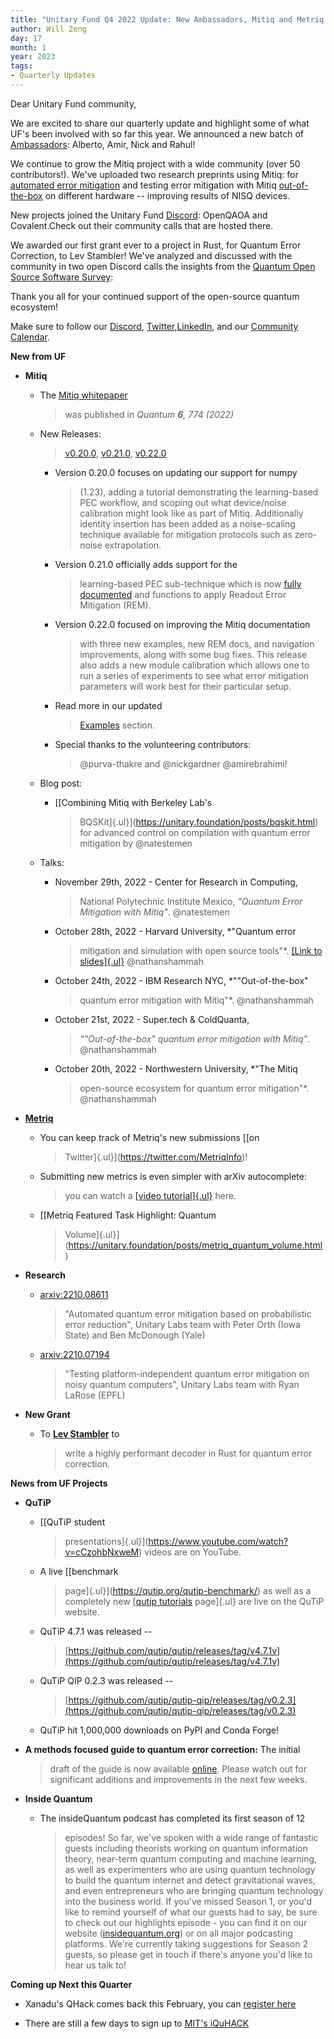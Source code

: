 ```yaml
---
title: "Unitary Fund Q4 2022 Update: New Ambassadors, Mitiq and Metriq updates, research, and project community calls"
author: Will Zeng
day: 17
month: 1
year: 2023
tags:
- Quarterly Updates
---
```


Dear Unitary Fund community,

We are excited to share our quarterly update and highlight some of what
UF's been involved with so far this year. We announced a new batch of
[Ambassadors](https://unitary.foundation/posts/2022_ambassadors.html):
Alberto, Amir, Nick and Rahul!

We continue to grow the Mitiq project with a wide community (over 50
contributors!). We've uploaded two research preprints using Mitiq: for
[automated error mitigation](https://arxiv.org/abs/2210.08611)
and testing error mitigation with Mitiq
[out-of-the-box](https://arxiv.org/abs/2210.07194) on different
hardware -- improving results of NISQ devices.

New projects joined the Unitary Fund
[Discord](https://discord.com/invite/JqVGmpkP96): OpenQAOA and
Covalent.Check out their community calls that are hosted there.

We awarded our first grant ever to a project in Rust, for Quantum Error
Correction, to Lev Stambler! We've analyzed and discussed with the community in two open
Discord calls the insights from the [Quantum Open Source Software
Survey](https://unitary.foundation/posts/2022_survey_results.html):

Thank you all for your continued support of the open-source quantum
ecosystem!

Make sure to follow our
[Discord](https://discord.com/invite/JqVGmpkP96),
[Twitter](https://twitter.com/unitaryfund),[LinkedIn](https://www.linkedin.com/company/unitary-fund/),
and our [Community
Calendar](https://calendar.google.com/calendar/u/0/embed?src=c_mgqdq6hj2isi4d6h467kfqvg60@group.calendar.google.com).

**New from UF**

-   **Mitiq**

    -   The [Mitiq whitepaper](https://arxiv.org/abs/2009.04417)
        > was published in *Quantum **6**, 774 (2022)*

    -   New Releases:
        > [v0.20.0](https://github.com/unitaryfoundation/mitiq/releases/tag/v0.20.0),
        > [v0.21.0](https://github.com/unitaryfoundation/mitiq/releases/tag/v0.21.0),
        > [v0.22.0](https://github.com/unitaryfoundation/mitiq/releases/tag/v0.22.0)

        -   Version 0.20.0 focuses on updating our support for numpy
            > (1.23), adding a tutorial demonstrating the learning-based
            > PEC workflow, and scoping out what device/noise
            > calibration might look like as part of Mitiq. Additionally
            > identity insertion has been added as a noise-scaling
            > technique available for mitigation protocols such as
            > zero-noise extrapolation.

        -   Version 0.21.0 officially adds support for the
            > learning-based PEC sub-technique which is now [fully
            > documented](https://mitiq.readthedocs.io/en/latest/guide/pec-3-options.html#applying-learning-based-pec)
            > and functions to apply Readout Error Mitigation (REM).

        -   Version 0.22.0 focused on improving the Mitiq documentation
            > with three new examples, new REM docs, and navigation
            > improvements, along with some bug fixes. This release also
            > adds a new module calibration which allows one to run a
            > series of experiments to see what error mitigation
            > parameters will work best for their particular setup.

        -   Read more in our updated
            > [Examples](https://mitiq.readthedocs.io/en/stable/examples/examples.html)
            > section.

        -   Special thanks to the volunteering contributors:
            > \@purva-thakre and \@nickgardner \@amirebrahimi!

    -   Blog post:

        -   [[Combining Mitiq with Berkeley Lab's
            > BQSKit]{.ul}](https://unitary.foundation/posts/bqskit.html) for
            > advanced control on compilation with quantum error
            > mitigation by \@natestemen

    -   Talks:

        -   November 29th, 2022 - Center for Research in Computing,
            > National Polytechnic Institute Mexico, *\"Quantum Error
            > Mitigation with Mitiq\"*. \@natestemen

        -   October 28th, 2022 - Harvard University, *\"Quantum error
            > mitigation and simulation with open source tools\"*.
            > [[Link to
            > slides]{.ul}](https://docs.google.com/presentation/d/1uUxY7dW8v5Di_xN9OteednKFF1E_OLpxwzvve7psh24/edit?usp=sharing)
            > \@nathanshammah

        -   October 24th, 2022 - IBM Research NYC, *\""Out-of-the-box"
            > quantum error mitigation with Mitiq\"*. \@nathanshammah

        -   October 21st, 2022 - Super.tech & ColdQuanta,
            > *\""Out-of-the-box" quantum error mitigation with
            > Mitiq\"*. \@nathanshammah

        -   October 20th, 2022 - Northwestern University, *\"The Mitiq
            > open-source ecosystem for quantum error mitigation\"*.
            > \@nathanshammah

-   [**Metriq**](https://metriq.info/)

    -   You can keep track of Metriq's new submissions [[on
        > Twitter]{.ul}](https://twitter.com/MetriqInfo)!

    -   Submitting new metrics is even simpler with arXiv autocomplete:
        > you can watch a [[video
        > tutorial]{.ul}](https://www.youtube.com/watch?v=XjLeutpo3v0)
        > here.

    -   [[Metriq Featured Task Highlight: Quantum
        > Volume]{.ul}](https://unitary.foundation/posts/metriq_quantum_volume.html)

-   **Research**

    -   [arxiv:2210.08611](https://arxiv.org/abs/2210.08611)
        > "Automated quantum error mitigation based on probabilistic
        > error reduction", Unitary Labs team with Peter Orth (Iowa
        > State) and Ben McDonough (Yale)

    -   [arxiv:2210.07194](https://arxiv.org/abs/2210.07194)
        > "Testing platform-independent quantum error mitigation on
        > noisy quantum computers", Unitary Labs team with Ryan LaRose
        > (EPFL)

-   **New Grant**

    -   To [**Lev Stambler**](https://github.com/Lev-Stambler) to
        > write a highly performant decoder in Rust for quantum error
        > correction.

**News from UF Projects**

-   **QuTiP**

    -   [[QuTiP student
        > presentations]{.ul}](https://www.youtube.com/watch?v=cCzohbNxweM)
        > videos are on YouTube.

    -   A live [[benchmark
        > page]{.ul}](https://qutip.org/qutip-benchmark/) as well as a
        > completely new [[qutip
        > tutorials](https://qutip.org/qutip-tutorials/) page]{.ul} are
        > live on the QuTiP website.

    -   QuTiP 4.7.1 was released --
        > [https://github.com/qutip/qutip/releases/tag/v4.7.1v](https://github.com/qutip/qutip/releases/tag/v4.7.1v)

    -   QuTiP QIP 0.2.3 was released --
        > [https://github.com/qutip/qutip-qip/releases/tag/v0.2.3](https://github.com/qutip/qutip-qip/releases/tag/v0.2.3)

    -   QuTiP hit 1,000,000 downloads on PyPI and Conda Forge!

-   **A methods focused guide to quantum error correction:** The initial
    > draft of the guide is now available
    > [online](https://abdullahkhalid.com/qecft/). Please watch
    > out for significant additions and improvements in the next few
    > weeks.

-   **Inside Quantum**

    -   The insideQuantum podcast has completed its first season of 12
        > episodes! So far, we\'ve spoken with a wide range of fantastic
        > guests including theorists working on quantum information
        > theory, near-term quantum computing and machine learning, as
        > well as experimenters who are using quantum technology to
        > build the quantum internet and detect gravitational waves, and
        > even entrepreneurs who are bringing quantum technology into
        > the business world. If you\'ve missed Season 1, or you\'d like
        > to remind yourself of what our guests had to say, be sure to
        > check out our highlights episode - you can find it on our
        > website
        > ([insidequantum.org](http://insidequantum.org/)) or on
        > all major podcasting platforms. We\'re currently taking
        > suggestions for Season 2 guests, so please get in touch if
        > there\'s anyone you\'d like to hear us talk to!

**Coming up Next this Quarter**

-   Xanadu's QHack comes back this February, you can [register here](https://qhack.ai/)

-   There are still a few days to sign up to [MIT's iQuHACK](https://www.iquise.mit.edu/iQuHACK/2023-01-27)
